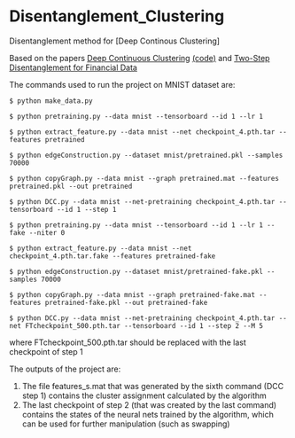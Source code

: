 # Disentanglement_Clustering
Disentanglement method for [Deep Continous Clustering]

Based on the papers [Deep Continuous Clustering](https://arxiv.org/abs/1803.01449) [(code)](https://github.com/shahsohil/DCC) and [Two-Step Disentanglement for Financial Data](https://arxiv.org/abs/1709.00199)

The commands used to run the project on MNIST dataset are:
```
$ python make_data.py

$ python pretraining.py --data mnist --tensorboard --id 1 --lr 1

$ python extract_feature.py --data mnist --net checkpoint_4.pth.tar --features pretrained

$ python edgeConstruction.py --dataset mnist/pretrained.pkl --samples 70000

$ python copyGraph.py --data mnist --graph pretrained.mat --features pretrained.pkl --out pretrained  

$ python DCC.py --data mnist --net-pretraining checkpoint_4.pth.tar --tensorboard --id 1 --step 1

$ python pretraining.py --data mnist --tensorboard --id 1 --lr 1 --fake --niter 0

$ python extract_feature.py --data mnist --net checkpoint_4.pth.tar.fake --features pretrained-fake

$ python edgeConstruction.py --dataset mnist/pretrained-fake.pkl --samples 70000

$ python copyGraph.py --data mnist --graph pretrained-fake.mat --features pretrained-fake.pkl --out pretrained-fake

$ python DCC.py --data mnist --net-pretraining checkpoint_4.pth.tar --net FTcheckpoint_500.pth.tar --tensorboard --id 1 --step 2 --M 5

```
where FTcheckpoint_500.pth.tar should be replaced with the last checkpoint of step 1

The outputs of the project are:
1. The file features_s.mat that was generated by the sixth command (DCC step 1) contains the cluster assignment calculated by the algorithm
2. The last checkpoint of step 2 (that was created by the last command) contains the states of the neural nets trained by the algorithm, which can be used for further manipulation (such as swapping)
